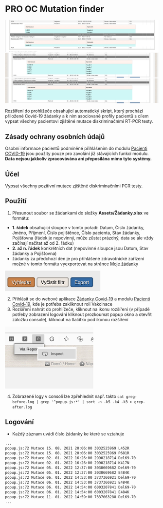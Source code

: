 # PRO OC Mutation finder

![Preview](preview/nahled.png)
![Preview](preview/nahled2.png)
![Preview](preview/nahled2.png)

Rozšíření do prohlížeče obsahující automatický skript, který prochází přiložené Covid-19 žádanky a k nim asociované profily pacientů s cílem vypsat všechny pacientovi zjištěné mutace diskriminačními RT-PCR testy.

## Zásady ochrany osobních údajů

Osobní informace pacientů podmíněné přihlášením do modulu [Pacienti COVID-19](https://ereg.ksrzis.cz/Registr/CUDZadanky/VyhledaniPacienta) jsou použity pouze pro zavolání již stávajících funkcí modulu. **Data nejsou jakkoliv zpracovávána ani přeposílána mimo tyto systémy.**

## Účel

Vypsat všechny pozitivní mutace zjištěné diskriminačními PCR testy.

## Použití

1. Přesunout soubor se žádankami do složky **Assets/Žádanky.xlsx** ve formátu:
- **1. řádek** obsahující sloupce v tomto pořadí: Datum, Číslo žádanky, Jméno, Příjmení, Číslo pojištěnce, Číslo pacienta, Stav žádanky, Pojišťovna (řádek je nepovinný, může zůstat prázdný, data se ale vždy začínají načítat až od 2. řádku)
- **2. až n. řádek** konkrétních dat (nepovinné sloupce jsou Datum, Stav žádanky a Pojišťovna) 
- žádanky za předchozí den je pro přihlášené zdravotnické zařízení možné v tomto formátu vyexportovat na stránce [Moje žádanky](https://ereg.ksrzis.cz/Registr/CUDZadanky/MojeZadanky)

![Preview](preview/export.png)

2. Přihlásit se do webové aplikace [Žádanky Covid-19](https://eregpublicsecure.ksrzis.cz/Registr/CUD/Overeni/Prihlaseni) a modulu [Pacienti Covid-19](https://eregotp.ksrzis.cz/), kde je potřeba zakliknout roli Vakcinace
3. Rozšíření nahrát do prohlížeče, kliknout na ikonu rozšíření (v případě potřeby zobrazení logování kliknout prozkoumat popup okno a otevřít záložku console),  kliknout na tlačítko pod ikonou rozšíření

![Preview](preview/tlacitko_spusteni.png)

4. Zobrazené logy v consoli lze zpřehlednit např. takto `cat greg-before.log | grep '^popup.js:*' | sort -n -k5 -k4 -k3 > grep-after.log`

## Logování

- Každý záznam uvádí číslo žádanky ke které se vztahuje

```
...
popup.js:72 Mutace 15. 08. 2021 20:06:00 3032525969 L452R
popup.js:72 Mutace 15. 08. 2021 20:06:00 3032525969 P681R
popup.js:72 Mutace 02. 01. 2022 16:26:00 2990218714 Del69-70
popup.js:72 Mutace 02. 01. 2022 16:26:00 2990218714 K417N
popup.js:72 Mutace 05. 01. 2022 12:37:00 3030669682 Del69-70
popup.js:72 Mutace 05. 01. 2022 12:37:00 3030669682 E484K
popup.js:72 Mutace 06. 01. 2022 14:53:00 3737366921 Del69-70
popup.js:72 Mutace 06. 01. 2022 14:53:00 3737366921 E484K
popup.js:72 Mutace 06. 01. 2022 14:54:00 6003207841 Del69-70
popup.js:72 Mutace 06. 01. 2022 14:54:00 6003207841 E484K
popup.js:72 Mutace 11. 01. 2022 14:59:00 7337063288 Del69-70
...
```
